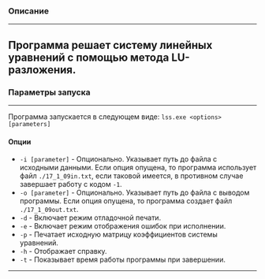 ### Описание
---
 Программа решает систему линейных уравнений с помощью метода **LU-разложения**.
---
### Параметры запуска
---
Программа запускается в следующем виде:
```lss.exe <options> [parameters]```
#### Опции
 * ```-i [parameter]``` - Опционально. Указывает путь до файла с исходными данными. Если опция опущена, то программа использует файл ```./17_1_09in.txt```, если таковой имеется, в противном случае завершает работу с кодом ```-1```.
 * ```-o [parameter]``` - Опционально. Указывает путь до файла с выводом программы. Если опция опущена, то программа создает файл ```./17_1_09out.txt```.
 * ```-d``` - Включает режим отладочной печати.
 * ```-e``` - Включает режим отображения ошибок при исполнении.
 * ```-p``` - Печатает исходную матрицу коэффициентов системы уравнений.
 * ```-h``` - Отображает справку.
 * ```-t``` - Показывает время работы программы при завершении.
---
